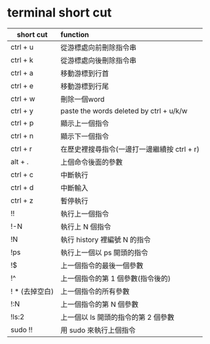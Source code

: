 # terminal short cut
short cut       | function
----------------|:--------
ctrl + u        | 從游標處向前刪除指令串
ctrl + k        | 從游標處向後刪除指令串
ctrl + a        | 移動游標到行首
ctrl + e        | 移動游標到行尾
ctrl + w        | 刪除一個word
ctrl + y        | paste the words deleted by ctrl + u/k/w
ctrl + p        | 顯示上一個指令
ctrl + n        | 顯示下一個指令
ctrl + r        | 在歷史裡搜尋指令(一邊打一邊繼續按 ctrl + r)
alt + .         | 上個命令後面的參數
ctrl + c        | 中斷執行
ctrl + d        | 中斷輸入
ctrl + z        | 暫停執行
!!              | 執行上一個指令
!-N             | 執行上 N 個指令
!N              | 執行 history 裡編號 N 的指令
!ps             | 執行上一個以 ps 開頭的指令
!$              | 上一個指令的最後一個參數
!^              | 上一個指令的第 1 個參數(指令後的)
! * (去掉空白)  | 上一個指令的所有參數
!:N             | 上一個指令的第 N 個參數
!ls:2           | 上一個以 ls 開頭的指令的第 2 個參數
sudo !!         | 用 sudo 來執行上個指令
